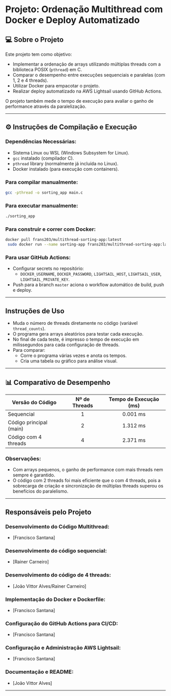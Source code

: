 # Projeto: Ordenação Multithread com Docker e Deploy Automatizado

## 💻 Sobre o Projeto

Este projeto tem como objetivo:
- Implementar a ordenação de arrays utilizando múltiplas threads com a biblioteca POSIX (`pthread`) em C.
- Comparar o desempenho entre execuções sequenciais e paralelas (com 1, 2 e 4 threads).
- Utilizar Docker para empacotar o projeto.
- Realizar deploy automatizado na AWS Lightsail usando GitHub Actions.

O projeto também mede o tempo de execução para avaliar o ganho de performance através da paralelização.

---

## ⚙️ Instruções de Compilação e Execução

### Dependências Necessárias:
- Sistema Linux ou WSL (Windows Subsystem for Linux).
- `gcc` instalado (compilador C).
- `pthread` library (normalmente já incluída no Linux).
- Docker instalado (para execução com containers).

### Para compilar manualmente:
```bash
gcc -pthread -o sorting_app main.c
```

### Para executar manualmente:
```bash
./sorting_app
```

### Para construir e correr com Docker:
```bash
docker pull frans203/multithread-sorting-app:latest
 sudo docker run --name sorting-app frans203/multithread-sorting-app:latest
```

### Para usar GitHub Actions:
- Configurar secrets no repositório:
  - `DOCKER_USERNAME`, `DOCKER_PASSWORD`, `LIGHTSAIL_HOST`, `LIGHTSAIL_USER`, `LIGHTSAIL_PRIVATE_KEY`.
- Push para a branch `master` aciona o workflow automático de build, push e deploy.

---

##  Instruções de Uso

- Muda o número de threads diretamente no código (variável `thread_counts`).
- O programa gera arrays aleatórios para testar cada execução.
- No final de cada teste, é impresso o tempo de execução em milissegundos para cada configuração de threads.
- Para comparar:
  - Corre o programa várias vezes e anota os tempos.
  - Cria uma tabela ou gráfico para análise visual.

---

## 📊 Comparativo de Desempenho

| Versão do Código         | Nº de Threads | Tempo de Execução (ms) |
|--------------------------|:-------------:|:------------------------:|
| Sequencial               | 1             | 0.001 ms                 |
| Código principal (main)  | 2             | 1.312 ms                 |
| Código com 4 threads     | 4             | 2.371 ms                 |

###  Observações:
- Com arrays pequenos, o ganho de performance com mais threads nem sempre é garantido.
- O código com 2 threads foi mais eficiente que o com 4 threads, pois a sobrecarga de criação e sincronização de múltiplas threads superou os benefícios do paralelismo.

---

##  Responsáveis pelo Projeto

### Desenvolvimento do Código Multithread:
- [Francisco Santana]

### Desenvolvimento do código sequencial:
- [Rainer Carneiro]

### Desenvolvimento do código de 4 threads:
- [João Vittor Alves/Rainer Carneiro]

### Implementação do Docker e Dockerfile:
- [Francisco Santana]

### Configuração do GitHub Actions para CI/CD:
- [Francisco Santana]

### Configuração e Administração AWS Lightsail:
- [Francisco Santana]

### Documentação e README:
- [João Vittor Alves]

---

